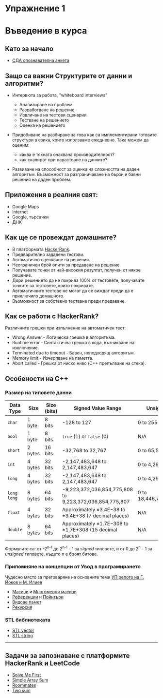 # Упражнение 1

# Въведение в курса

## Като за начало
- [СДА опознавателна анкета](https://forms.gle/WVVaFzSLQ7MQLGi28)

## Защо са важни Структурите от данни и алгоритми?

- Интервюта за работа, "whiteboard interviews"
  - Анализиране на проблем
  - Разработване на решение
  - Извличане на тестови сценарии
  - Тестване на решението
  - Оценка на решението
  
- Придобиване на разбиране за това как са имплементирани готовите структури в езика, които използваме ежедневно. Така можем да оценим:
  - каква е тяхната очаквана производителност?
  - как скалират при нарастване на данните?

- Развиване на способност за оценка на сложността на даден алгоритъм. Възможност за разграничаване на бързи и бавни решения на даден проблем.

## Приложения в реалния свят:
- Google Maps
- Internet
- Google, търсачки
- ДНК

## Как ще се провеждат домашните?
- В платформата [HackerRank](https://www.hackerrank.com/).
- Предварително зададени тестови.
- Автоматично оценяване на решения.
- Неограничен брой опити за предаване на решение.
- Получавате точки от най-високия резултат, получен от някое решение.
- Дори решението да не покрива 100% от тестовете, получавате точките за тестовете, които покривате.
- Автоматичните тестове не могат да се виждат преди да е приключило домашното.
- Възможност за собствено тестване преди предаване.

## Как се работи с HackerRank?
Различните грешки при изпълнение на автоматичен тест:
- Wrong Answer - Логическа грешка в алгоритъма.
- Runtime error - Синтактична грешка в кода, възникване на изключение.
- Terminated due to timeout - Бавен, неподходящ алгоритъм.
- Memory limit - Изчерпване на паметта.
- Abort called - Грешка от ниско ниво (C++ препълване на стека).

## Особености на C++

### Размер на типовете данни

| Data Type   | Size    | Size (bits) | Signed Value Range                                       | Unsigned Value Range            |
| ----------- | ------- | ----------- | -------------------------------------------------------- | ------------------------------- |
| `char`      | 1 byte  | 8 bits      | -128 to 127                                              | 0 to 255                        |
| `bool`      | 1 byte  | 8 bits      | `true` (1) or `false` (0)                                | N/A                             |
| `short`     | 2 bytes | 16 bits     | -32,768 to 32,767                                        | 0 to 65,535                     |
| `int`       | 4 bytes | 32 bits     | -2,147,483,648 to 2,147,483,647                          | 0 to 4,294,967,295              |
| `long`      | 4 bytes | 32 bits     | -2,147,483,648 to 2,147,483,647                          | 0 to 4,294,967,295              |
| `long long` | 8 bytes | 64 bits     | -9,223,372,036,854,775,808 to 9,223,372,036,854,775,807  | 0 to 18,446,744,073,709,551,615 |
| `float`     | 4 bytes | 32 bits     | Approximately ±3.4E−38 to ±3.4E+38 (7 decimal places)    | N/A                             |
| `double`    | 8 bytes | 64 bits     | Approximately ±1.7E−308 to ±1.7E+308 (15 decimal places) | N/A                             |

Формулите са: от -2<sup>n-1</sup> до 2<sup>n-1</sup> - 1 за *signed* типовете, и от 0 до 2<sup>n</sup> - 1 за *unsigned* типовете, където n е броят битове.

### Припомняне на концепции от Увод в програмирането
Чудесно място за преговаряне на основните теми [УП репото на Г. Йоков и M. Илиев](https://github.com/SinestroWhite/Introduction-To-Programming)

- [Масиви](https://drive.google.com/file/d/1NNkObHSMl1Q1S662kCwlVJDJFr4mc6L9/view) и [Многомерни масиви](https://drive.google.com/file/d/1KAkYQEMB7zz0G2V9d7v6JBJX4W7WEOm0/view)
- [Референции](https://drive.google.com/file/d/1XEC9ECvcOFD7RN_O3ks3rEx-PQOq-p7q/view) и [Пойнтъри](https://drive.google.com/file/d/1iuYRTiykAXkQZ6x24VNRncndfKxFX4UF/view)
- [Видове памет](https://drive.google.com/file/d/1eGU0bzZOcPqcAOYkTi_AOFgTO3jZrTyS/view)
- [Рекурсия](https://drive.google.com/file/d/1ltVRg7LSUHess_2QAXH-lgSj1jbFOelP/view)

### STL библиотеката
- [STL vector](https://drive.google.com/file/d/1Sw78-R0GoyI86zsqB90BSLPqH-tiW3D4/view)
- [STL string](https://drive.google.com/file/d/1EcTh7k-ldd3d9kXWoitstyYgC-ydGp5A/view)

---

## Задачи за запознаване с платформите HackerRank и LeetCode

- [Solve Me First](https://www.hackerrank.com/challenges/solve-me-first/problem)
- [Simple Array Sum](https://www.hackerrank.com/challenges/simple-array-sum/problem)
- [Roommates](https://www.hackerrank.com/contests/sda-hw-1-2022/challenges/1-410)
- [Two sum](https://leetcode.com/problems/two-sum/)

